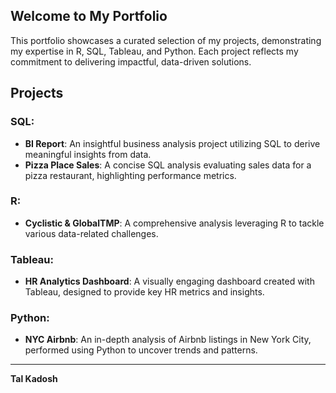 ## Welcome to My Portfolio

This portfolio showcases a curated selection of my projects, demonstrating my expertise in R, SQL, Tableau, and Python. Each project reflects my commitment to delivering impactful, data-driven solutions.

## Projects

### SQL:
- **BI Report**: An insightful business analysis project utilizing SQL to derive meaningful insights from data.
- **Pizza Place Sales**: A concise SQL analysis evaluating sales data for a pizza restaurant, highlighting performance metrics.

### R:
- **Cyclistic & GlobalTMP**: A comprehensive analysis leveraging R to tackle various data-related challenges.

### Tableau:
- **HR Analytics Dashboard**: A visually engaging dashboard created with Tableau, designed to provide key HR metrics and insights.

### Python:
- **NYC Airbnb**: An in-depth analysis of Airbnb listings in New York City, performed using Python to uncover trends and patterns.

---

**Tal Kadosh**
